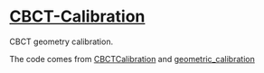 # [CBCT-Calibration](https://github.com/YMZ1998/CBCT-Calibration)
CBCT geometry calibration.

The code comes from [CBCTCalibration](https://github.com/neutronimaging/CBCTCalibration) and [geometric_calibration](https://github.com/mrossi93/geometric_calibration)


